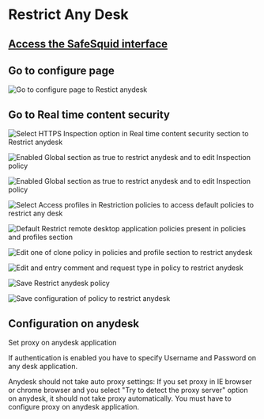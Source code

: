 # Restrict Any Desk

## [Access the SafeSquid interface](https://help.safesquid.com/portal/en/kb/articles/Access-The-SafeSquid-User-Interface)

## Go to configure page

![Go to configure page to Restict anydesk](/img/How_To/Restrict_any_desk/image1.webp)

## Go to Real time content security 

![Select HTTPS Inspection option in Real time content security section to Restrict anydesk](/img/How_To/Restrict_any_desk/image2.webp)

![Enabled Global section as true to restrict anydesk and to edit Inspection policy](/img/How_To/Restrict_any_desk/image3.webp)

![Enabled Global section as true to restrict anydesk and to edit Inspection policy](/img/How_To/Restrict_any_desk/image4.webp)

![Select Access profiles in Restriction policies to access default policies to restrict any desk](/img/How_To/Restrict_any_desk/image5.webp)

![Default Restrict remote desktop application policies present in policies and profiles section](/img/How_To/Restrict_any_desk/image6.webp)

![Edit one of clone policy in policies and profile section to restrict anydesk](/img/How_To/Restrict_any_desk/image7.webp)

![Edit and entry comment and request type in policy to restrict anydesk](/img/How_To/Restrict_any_desk/image8.webp)

![Save Restrict anydesk policy](/img/How_To/Restrict_any_desk/image9.webp)

![Save configuration of policy to restrict anydesk](/img/How_To/Restrict_any_desk/image10.webp)

## Configuration on anydesk

Set proxy on anydesk application

If authentication is enabled you have to specify Username and Password on any desk application.

Anydesk should not take auto proxy settings: If you set proxy in IE browser or chrome browser and you select "Try to detect the proxy server" option on anydesk, it should not take proxy automatically. You must have to configure proxy on anydesk application.
